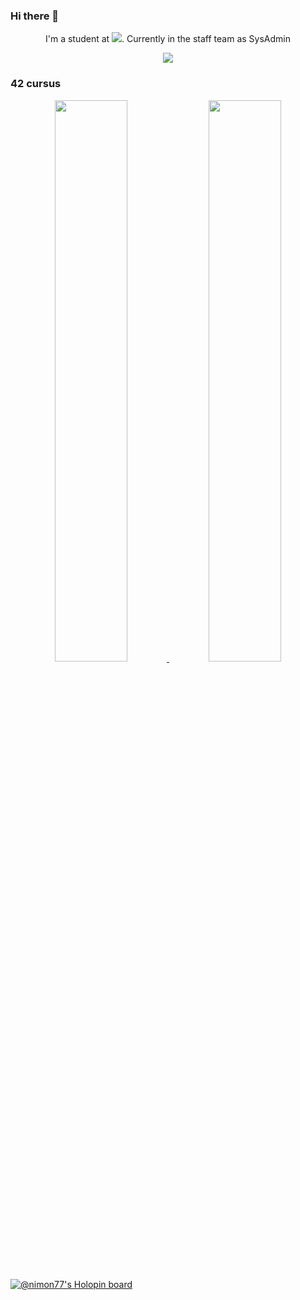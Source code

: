 ### Hi there 👋

<div align="center">
  <p>I'm a student at <a href="https://profile.intra.42.fr/users/nsimon"><img src="https://img.shields.io/badge/Paris-FFFFFF?style=plastic&logo=42&logoColor=000000" \></a>. Currently in the staff team as SysAdmin</p>
  <a href="https://github.com/anuraghazra/github-readme-stats" target="_blank" rel="noopener noreferrer">
    <img src="https://github-readme-stats.vercel.app/api/top-langs/?username=nimon77&layout=compact&title_color=fff&icon_color=79ff97&text_color=9f9f9f&bg_color=151515" />
  </a>
</div>

### 42 cursus

<div align="center">
  <a href="https://github.com/JaeSeoKim/badge42" target="_blank" rel="noopener noreferrer">
    <img width="48%" src="https://badge.nimon.fr/api/v2/stats/cltxm25zz00657dqg1x1p6bnn?cursusId=21&coalitionId=46" />
  </a>
  <a href="https://github.com/JaeSeoKim/badge42" target="_blank" rel="noopener noreferrer">
    <img width="48%" src="https://badge.nimon.fr/api/v2/stats/cltxm25zz00657dqg1x1p6bnn?cursusId=9&coalitionId=11" />
  </a>
</div>

[![@nimon77's Holopin board](https://holopin.me/nimon77)](https://holopin.io/@nimon77)
